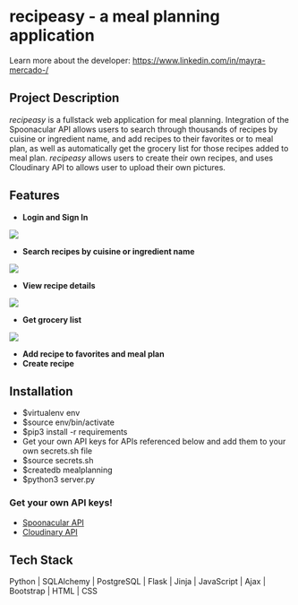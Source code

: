 # recipeasy - a meal planning application
Learn more about the developer: https://www.linkedin.com/in/mayra-mercado-/

## Project Description
_recipeasy_ is a fullstack web application for meal planning. Integration of the Spoonacular API allows users to search through thousands of recipes by cuisine or ingredient name, and add recipes to their favorites or to meal plan, as well as automatically get the grocery list for those recipes added to meal plan. _recipeasy_ allows users to create their own recipes, and uses Cloudinary API to allows user to upload their own pictures.

## Features
- **Login and Sign In**
<img src="https://media.giphy.com/media/WcKyjjJmyWhldVAxfC/giphy.gif">

- **Search recipes by cuisine or ingredient name**
<img src="https://media.giphy.com/media/MOglZp0DA4CeNeldo8/giphy.gif">

- **View recipe details**
<img src="https://media.giphy.com/media/xO0jQtl4TEbE7OYOBT/giphy.gif">

- **Get grocery list**
<img src="https://media.giphy.com/media/SCLm4Im1znZVLHMF3i/giphy.gif">

- **Add recipe to favorites and meal plan**
- **Create recipe**

## Installation
- $virtualenv env
- $source env/bin/activate
- $pip3 install -r requirements
- Get your own API keys for APIs referenced below and add them to your own secrets.sh file
- $source secrets.sh
- $createdb mealplanning
- $python3 server.py

### Get your own API keys!
- [Spoonacular API](https://spoonacular.com/food-api/console#Dashboard)
- [Cloudinary API](https://cloudinary.com/documentation/cloudinary_get_started)

## Tech Stack
Python | SQLAlchemy | PostgreSQL | Flask | Jinja | JavaScript | Ajax | Bootstrap | HTML | CSS
